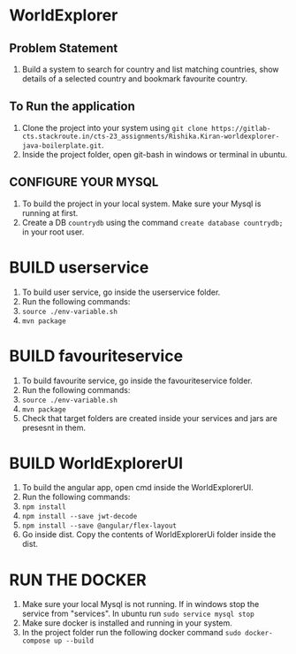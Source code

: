 # WorldExplorer
## Problem Statement
1. Build a system to search for country and list matching countries, show details of a selected country and bookmark favourite country.
 

## To Run the application

1. Clone the project into your system using `git clone https://gitlab-cts.stackroute.in/cts-23_assignments/Rishika.Kiran-worldexplorer-java-boilerplate.git`.
2. Inside the project folder, open git-bash in windows or terminal in ubuntu.
 

## CONFIGURE YOUR MYSQL

1. To build the project in your local system. Make sure your Mysql is running at first.
2. Create a DB `countrydb` using the command `create database countrydb;` in your root user.
 

# BUILD userservice
1. To build user service, go inside the userservice folder.
2. Run the following commands:
3. `source ./env-variable.sh`
4. `mvn package`
 

# BUILD favouriteservice
1. To build favourite service, go inside the favouriteservice folder.
2. Run the following commands:
3. `source ./env-variable.sh`
4. `mvn package`
5. Check that target folders are created inside your services and jars are presesnt in them.
 

# BUILD WorldExplorerUI
1. To build the angular app, open cmd inside the WorldExplorerUI.
2. Run the following commands:
3. `npm install`
4. `npm install --save jwt-decode`
5. `npm install --save @angular/flex-layout`
6. Go inside dist. Copy the contents of WorldExplorerUi folder inside the dist.

# RUN THE DOCKER
1. Make sure your local Mysql is not running. If in windows stop the service from "services". In ubuntu run `sudo service mysql stop`
2. Make sure docker is installed and running in your system.
3. In the project folder run the following docker command `sudo docker-compose up --build`
